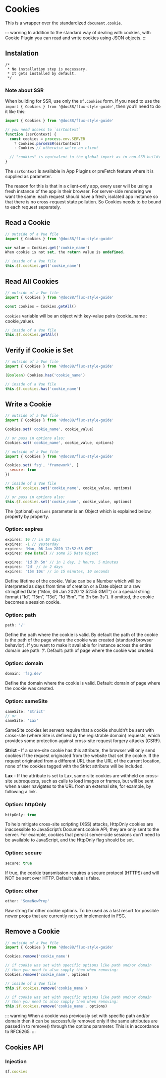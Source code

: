 # Cookies

This is a wrapper over the standardized `document.cookie`.

::: warning
In addition to the standard way of dealing with cookies, with Cookie Plugin you can read and write cookies using JSON objects.
:::


## Instalation

```
/*
 * No installation step is necessary.
 * It gets installed by default.
 */
```

### Note about SSR

When building for SSR, use only the `$f.cookies` form. If you need to use the `import { Cookies } from '@doc88/flux-style-guide'`, then you’ll need to do it like this:

```js
import { Cookies } from '@doc88/flux-style-guide'

// you need access to `ssrContext`
function (ssrContext) {
  const cookies = process.env.SERVER
    ? Cookies.parseSSR(ssrContext)
    : Cookies // otherwise we're on client

  // "cookies" is equivalent to the global import as in non-SSR builds
}
```

The `ssrContext` is available in App Plugins or preFetch feature where it is supplied as parameter.

The reason for this is that in a client-only app, every user will be using a fresh instance of the app in their browser. For server-side rendering we want the same: each request should have a fresh, isolated app instance so that there is no cross-request state pollution. So Cookies needs to be bound to each request separately.

## Read a Cookie

```js
// outside of a Vue file
import { Cookies } from '@doc88/flux-style-guide'

var value = Cookies.get('cookie_name')
When cookie is not set, the return value is undefined.
```

```js
// inside of a Vue file
this.$f.cookies.get('cookie_name')
```

## Read All Cookies

```js
// outside of a Vue file
import { Cookies } from '@doc88/flux-style-guide'

const cookies = Cookies.getAll()
```
`cookies` variable will be an object with key-value pairs (cookie_name : cookie_value).

```js
// inside of a Vue file
this.$f.cookies.getAll()
```

## Verify if Cookie is Set

```js
// outside of a Vue file
import { Cookies } from '@doc88/flux-style-guide'

(Boolean) Cookies.has('cookie_name')
```

```js
// inside of a Vue file
this.$f.cookies.has('cookie_name')
```

## Write a Cookie

```js
// outside of a Vue file
import { Cookies } from '@doc88/flux-style-guide'

Cookies.set('cookie_name', cookie_value)

// or pass in options also:
Cookies.set('cookie_name', cookie_value, options)
```

```js
// outside of a Vue file
import { Cookies } from '@doc88/flux-style-guide'

Cookies.set('fsg', 'framework', {
  secure: true
})
```

```js
// inside of a Vue file
this.$f.cookies.set('cookie_name', cookie_value, options)

// or pass in options also:
this.$f.cookies.set('cookie_name', cookie_value, options)
```

The (optional) `options` parameter is an Object which is explained below, property by property.

### Option: expires

```js
expires: 10 // in 10 days
expires: -1 // yesterday
expires: 'Mon, 06 Jan 2020 12:52:55 GMT'
expires: new Date() // some JS Date Object

expires: '1d 3h 5m' // in 1 day, 3 hours, 5 minutes
expires: '2d' // in 2 days
expires: '15m 10s' // in 15 minutes, 10 seconds
```

Define lifetime of the cookie. Value can be a Number which will be interpreted as days from time of creation or a Date object or a raw stringified Date (“Mon, 06 Jan 2020 12:52:55 GMT”) or a special string format (“1d”, “15m”, “13d”, “1d 15m”, “1d 3h 5m 3s”). If omitted, the cookie becomes a session cookie.

### Option: path

```js
path: '/'
```

Define the path where the cookie is valid. By default the path of the cookie is the path of the page where the cookie was created (standard browser behavior). If you want to make it available for instance across the entire domain use path: ‘/’. Default: path of page where the cookie was created.

### Option: domain

```js
domain: 'fsg.dev'
```

Define the domain where the cookie is valid. Default: domain of page where the cookie was created.

###  Option: sameSite

```js
sameSite: 'Strict'
// or
sameSite: 'Lax'
```

SameSite cookies let servers require that a cookie shouldn’t be sent with cross-site (where Site is defined by the registrable domain) requests, which provides some protection against cross-site request forgery attacks (CSRF).

**Strict** - If a same-site cookie has this attribute, the browser will only send cookies if the request originated from the website that set the cookie. If the request originated from a different URL than the URL of the current location, none of the cookies tagged with the Strict attribute will be included.

**Lax** - If the attribute is set to Lax, same-site cookies are withheld on cross-site subrequests, such as calls to load images or frames, but will be sent when a user navigates to the URL from an external site, for example, by following a link.

###  Option: httpOnly

```js
httpOnly: true
```

To help mitigate cross-site scripting (XSS) attacks, HttpOnly cookies are inaccessible to JavaScript’s Document.cookie API; they are only sent to the server. For example, cookies that persist server-side sessions don’t need to be available to JavaScript, and the HttpOnly flag should be set.

###  Option: secure

```js
secure: true
```

If true, the cookie transmission requires a secure protocol (HTTPS) and will NOT be sent over HTTP. Default value is false.

### Option: other

```js
other: 'SomeNewProp'
```

Raw string for other cookie options. To be used as a last resort for possible newer props that are currently not yet implemented in FSG.

## Remove a Cookie

```js
// outside of a Vue file
import { Cookies } from '@doc88/flux-style-guide'

Cookies.remove('cookie_name')

// if cookie was set with specific options like path and/or domain
// then you need to also supply them when removing:
Cookies.remove('cookie_name', options)
```

```js
// inside of a Vue file
this.$f.cookies.remove('cookie_name')

// if cookie was set with specific options like path and/or domain
// then you need to also supply them when removing:
this.$f.cookies.remove('cookie_name', options)
```

::: warning
When a cookie was previously set with specific path and/or domain then it can be successfully removed only if the same attributes are passed in to remove() through the options parameter. This is in accordance to RFC6265.
:::


## Cookies API

### Injection

```js
$f.cookies
```